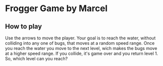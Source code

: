 # Frogger Game by Marcel

## How to play
Use the arrows to move the player. Your goal is to reach the water, without colliding into any one of bugs, that moves at a random speed range. Once you reach the water you move to the next level, wich makes the bugs move at a higher speed range. If you collide, it's game over and you return level 1. 
So, which level can you reach?


